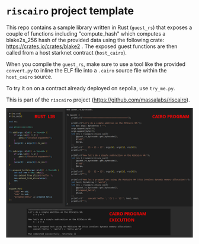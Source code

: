 # `riscairo` project template

This repo contains a sample library written in Rust (`guest_rs`) that exposes a couple of functions including "compute_hash" which computes a blake2s_256 hash of the provided data using the following crate: https://crates.io/crates/blake2 . The exposed guest functions are then called from a host starknet contract (`host_cairo`).

When you compile the `guest_rs`, make sure to use a tool like the provided `convert.py` to inline the ELF file into a `.cairo` source file within the `host_cairo` source.

To try it on on a contract already deployed on sepolia, use `try_me.py`.

This is part of the `riscairo` project (https://github.com/massalabs/riscairo).


![alt text](overview.jpg)
